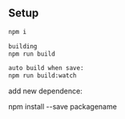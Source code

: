 Setup
-----

```bash
npm i
```

```bash
building
npm run build

auto build when save:
npm run build:watch
```

add new dependence:

npm install --save packagename


